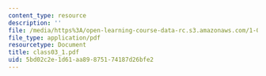 ```yaml
---
content_type: resource
description: ''
file: /media/https%3A/open-learning-course-data-rc.s3.amazonaws.com/1-017-computing-and-data-analysis-for-environmental-applications-fall-2003/5bd02c2e1d61aa89875174187d26bfe2_class03_1.pdf
file_type: application/pdf
resourcetype: Document
title: class03_1.pdf
uid: 5bd02c2e-1d61-aa89-8751-74187d26bfe2
---
```

